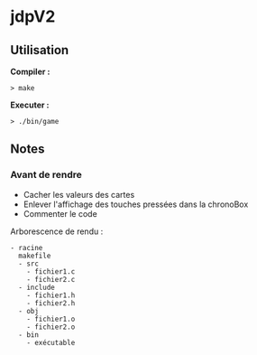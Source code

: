 # jdpV2

## Utilisation

**Compiler :**
```shell
> make
```

**Executer :**
```shell
> ./bin/game
```

## Notes

### Avant de rendre 

- Cacher les valeurs des cartes
- Enlever l'affichage des touches pressées dans la chronoBox
- Commenter le code

Arborescence de rendu :
```shell
- racine
  makefile
  - src
    - fichier1.c
    - fichier2.c
  - include
    - fichier1.h
    - fichier2.h
  - obj
    - fichier1.o
    - fichier2.o
  - bin
    - exécutable
```
